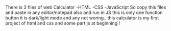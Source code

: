 There is 3 files of web Calculator
-HTML
-CSS
-JavaScript
So copy this files and paste in any editor/notepad also and run
in JS this is only one function button it is dark/light mode and any not woring..
this calculator is my first project of html and css and some part js at beginning !
